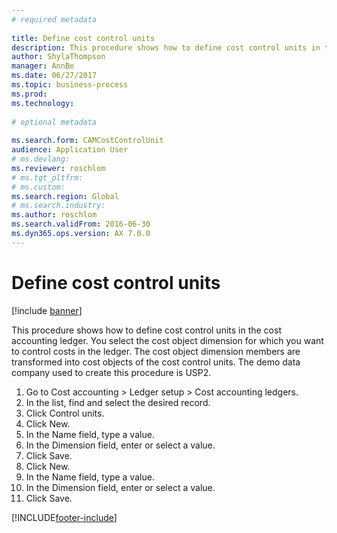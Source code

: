 ```yaml
--- 
# required metadata 
 
title: Define cost control units
description: This procedure shows how to define cost control units in the cost accounting ledger. 
author: ShylaThompson
manager: AnnBe 
ms.date: 06/27/2017
ms.topic: business-process 
ms.prod:  
ms.technology:  
 
# optional metadata 
 
ms.search.form: CAMCostControlUnit
audience: Application User 
# ms.devlang:  
ms.reviewer: roschlom
# ms.tgt_pltfrm:  
# ms.custom:  
ms.search.region: Global
# ms.search.industry: 
ms.author: roschlom
ms.search.validFrom: 2016-06-30 
ms.dyn365.ops.version: AX 7.0.0 
---
```

# Define cost control units

[!include [banner](../../includes/banner.md)]

This procedure shows how to define cost control units in the cost accounting ledger. You select the cost object dimension for which you want to control costs in the ledger. The cost object dimension members are transformed into cost objects of the cost control units. The demo data company used to create this procedure is USP2.

1. Go to Cost accounting > Ledger setup > Cost accounting ledgers.
2. In the list, find and select the desired record.
3. Click Control units.
4. Click New.
5. In the Name field, type a value.
6. In the Dimension field, enter or select a value.
7. Click Save.
8. Click New.
9. In the Name field, type a value.
10. In the Dimension field, enter or select a value.
11. Click Save.



[!INCLUDE[footer-include](../../../includes/footer-banner.md)]